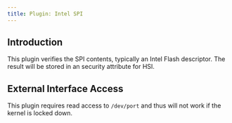 ```yaml
---
title: Plugin: Intel SPI
---
```


## Introduction

This plugin verifies the SPI contents, typically an Intel Flash descriptor.
The result will be stored in an security attribute for HSI.

## External Interface Access

This plugin requires read access to `/dev/port` and thus will not work if the
kernel is locked down.
